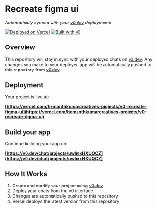 # Recreate figma ui

*Automatically synced with your [v0.dev](https://v0.dev) deployments*

[![Deployed on Vercel](https://img.shields.io/badge/Deployed%20on-Vercel-black?style=for-the-badge&logo=vercel)](https://vercel.com/hemanthkumarcreatives-projects/v0-recreate-figma-ui)
[![Built with v0](https://img.shields.io/badge/Built%20with-v0.dev-black?style=for-the-badge)](https://v0.dev/chat/projects/uwlmxHXUQCZ)

## Overview

This repository will stay in sync with your deployed chats on [v0.dev](https://v0.dev).
Any changes you make to your deployed app will be automatically pushed to this repository from [v0.dev](https://v0.dev).

## Deployment

Your project is live at:

**[https://vercel.com/hemanthkumarcreatives-projects/v0-recreate-figma-ui](https://vercel.com/hemanthkumarcreatives-projects/v0-recreate-figma-ui)**

## Build your app

Continue building your app on:

**[https://v0.dev/chat/projects/uwlmxHXUQCZ](https://v0.dev/chat/projects/uwlmxHXUQCZ)**

## How It Works

1. Create and modify your project using [v0.dev](https://v0.dev)
2. Deploy your chats from the v0 interface
3. Changes are automatically pushed to this repository
4. Vercel deploys the latest version from this repository